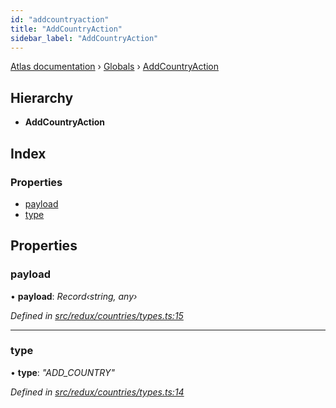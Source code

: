 ```yaml
---
id: "addcountryaction"
title: "AddCountryAction"
sidebar_label: "AddCountryAction"
---
```


[Atlas documentation](../index.md) › [Globals](../globals.md) › [AddCountryAction](addcountryaction.md)

## Hierarchy

* **AddCountryAction**

## Index

### Properties

* [payload](addcountryaction.md#payload)
* [type](addcountryaction.md#type)

## Properties

###  payload

• **payload**: *Record‹string, any›*

*Defined in [src/redux/countries/types.ts:15](https://github.com/chronark/atlas/blob/d2ce11f/src/redux/countries/types.ts#L15)*

___

###  type

• **type**: *"ADD_COUNTRY"*

*Defined in [src/redux/countries/types.ts:14](https://github.com/chronark/atlas/blob/d2ce11f/src/redux/countries/types.ts#L14)*
